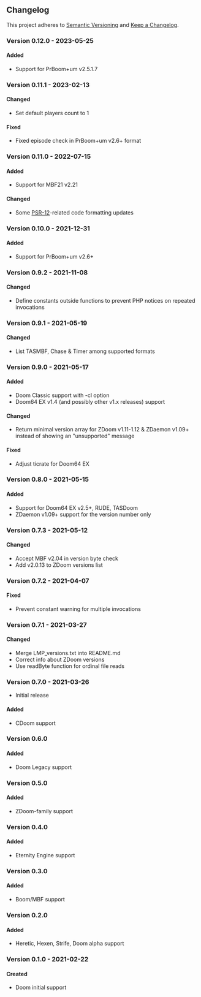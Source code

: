 ## Changelog

This project adheres to [Semantic Versioning](https://semver.org/) and [Keep a Changelog](https://keepachangelog.com/).

### Version 0.12.0 - 2023-05-25
#### Added
* Support for PrBoom+um v2.5.1.7

### Version 0.11.1 - 2023-02-13

#### Changed
* Set default players count to 1

#### Fixed
* Fixed episode check in PrBoom+um v2.6+ format

### Version 0.11.0 - 2022-07-15

#### Added
* Support for MBF21 v2.21

#### Changed
* Some [PSR-12](https://www.php-fig.org/psr/psr-12/)-related code formatting updates

### Version 0.10.0 - 2021-12-31

#### Added
* Support for PrBoom+um v2.6+

### Version 0.9.2 - 2021-11-08

#### Changed
* Define constants outside functions to prevent PHP notices on repeated invocations

### Version 0.9.1 - 2021-05-19

#### Changed
* List TASMBF, Chase & Timer among supported formats

### Version 0.9.0 - 2021-05-17

#### Added
* Doom Classic support with -cl option
* Doom64 EX v1.4 (and possibly other v1.x releases) support

#### Changed
* Return minimal version array for ZDoom v1.11-1.12 & ZDaemon v1.09+ instead of showing an "unsupported" message

#### Fixed
* Adjust ticrate for Doom64 EX

### Version 0.8.0 - 2021-05-15

#### Added
* Support for Doom64 EX v2.5+, RUDE, TASDoom 
* ZDaemon v1.09+ support for the version number only

### Version 0.7.3 - 2021-05-12

#### Changed
* Accept MBF v2.04 in version byte check
* Add v2.0.13 to ZDoom versions list

### Version 0.7.2 - 2021-04-07

#### Fixed
* Prevent constant warning for multiple invocations

### Version 0.7.1 - 2021-03-27

#### Changed
* Merge LMP_versions.txt into README.md
* Correct info about ZDoom versions
* Use readByte function for ordinal file reads

### Version 0.7.0 - 2021-03-26

* Initial release

#### Added
* CDoom support

### Version 0.6.0

#### Added
* Doom Legacy support

### Version 0.5.0

#### Added
* ZDoom-family support

### Version 0.4.0

#### Added
* Eternity Engine support

### Version 0.3.0

#### Added
* Boom/MBF support

### Version 0.2.0

#### Added
* Heretic, Hexen, Strife, Doom alpha support

### Version 0.1.0 - 2021-02-22

#### Created
* Doom initial support

